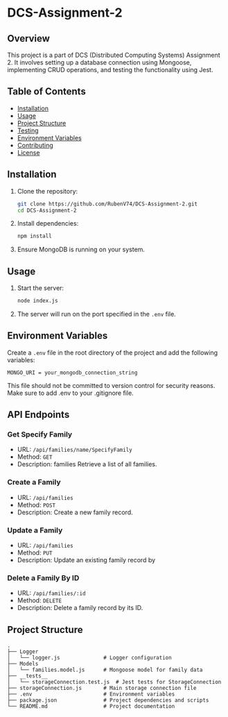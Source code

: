 # DCS-Assignment-2

## Overview

This project is a part of DCS (Distributed Computing Systems) Assignment 2. It involves setting up a database connection using Mongoose, implementing CRUD operations, and testing the functionality using Jest.

## Table of Contents

- [Installation](#installation)
- [Usage](#usage)
- [Project Structure](#project-structure)
- [Testing](#testing)
- [Environment Variables](#environment-variables)
- [Contributing](#contributing)
- [License](#license)

## Installation

1. Clone the repository:

   ```bash
   git clone https://github.com/RubenV74/DCS-Assignment-2.git
   cd DCS-Assignment-2

2. Install dependencies:

   ```bash
   npm install

3. Ensure MongoDB is running on your system.

## Usage

1. Start the server:

   ```bash
   node index.js

2. The server will run on the port specified in the `.env` file.

## Environment Variables

Create a `.env` file in the root directory of the project and add the following variables:

   ```
   MONGO_URI = your_mongodb_connection_string
   ```

This file should not be committed to version control for security reasons. Make sure to add .env to your .gitignore file.

## API Endpoints

### Get Specify Family
- URL: `/api/families/name/SpecifyFamily`
- Method: `GET`
- Description: families Retrieve a list of all families.

### Create a Family
- URL: `/api/families`
- Method: `POST`
- Description: Create a new family record.

### Update a Family
- URL: `/api/families`
- Method: `PUT`
- Description: Update an existing family record by 

### Delete a Family By ID
- URL: `/api/families/:id`
- Method: `DELETE`
- Description: Delete a family record by its ID.


## Project Structure

```
.
├── Logger
│   └── logger.js              # Logger configuration
├── Models
│   └── families.model.js      # Mongoose model for family data
├── __tests__
│   └── storageConnection.test.js  # Jest tests for StorageConnection
├── storageConnection.js       # Main storage connection file
├── .env                       # Environment variables
├── package.json               # Project dependencies and scripts
└── README.md                  # Project documentation
```
